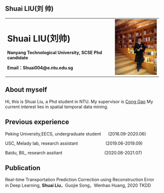## Shuai LIU(刘 帅)

<table border="0">
  <tr>
    <td width="70%">
      <h1>Shuai LIU(刘帅)</h1>
      <p><b>Nanyang Technological University, SCSE Phd candidate</b></p>
      <p><b>Email：Shuai004@e.ntu.edu.sg</b></p>
    </td>
    <td width="30%">
      <img src="/mmexport1594121939607.jpg" width="100%">      
    </td>
  </tr>
</table>

## About myself
Hi, this is Shuai Liu, a Phd student in NTU. My supervisor is [Cong Gao](https://personal.ntu.edu.sg/gaocong/) My current interest lies in spatial temporal data mining.

## Previous experience
Peking University,EECS, undergraduate student &nbsp;&nbsp;&nbsp;&nbsp;  (2016.09-2020.06)

USC, Melady lab, research assistant   &nbsp;&nbsp;&nbsp;&nbsp;&nbsp;&nbsp;&nbsp;&nbsp;&nbsp;&nbsp;&nbsp;&nbsp;&nbsp;&nbsp;&nbsp;&nbsp;&nbsp;&nbsp;&nbsp;&nbsp;&nbsp;    (2019.06-2019.09)

Baidu, BIL, research assitant     &nbsp;&nbsp;&nbsp;&nbsp;&nbsp;&nbsp;&nbsp;&nbsp;&nbsp;&nbsp;&nbsp;&nbsp;&nbsp;&nbsp;&nbsp;&nbsp;&nbsp;&nbsp;&nbsp;&nbsp;&nbsp;&nbsp;&nbsp;&nbsp;&nbsp;&nbsp;&nbsp;&nbsp;&nbsp;&nbsp;&nbsp;&nbsp;&nbsp;        (2020.08-2021.07)

## Publication
Real-time Transportation Prediction Correction using Reconstruction Error in Deep Learning, **Shuai Liu**，Guojie Song，Wenhao Huang, 2020 TKDD


